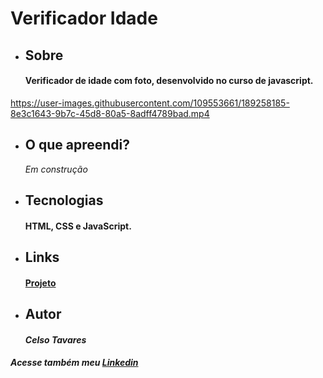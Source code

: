 # Verificador Idade
* ## Sobre
    #### Verificador de idade com foto, desenvolvido no curso de javascript.
https://user-images.githubusercontent.com/109553661/189258185-8e3c1643-9b7c-45d8-80a5-8adff4789bad.mp4
* ## O que apreendi?
    *Em construção*
* ## Tecnologias
    #### HTML, CSS e JavaScript.
* ## Links
    #### [Projeto](https://celsotavares.github.io/Verificador-idade/)
* ## Autor
    #### *Celso Tavares*
   
#####                                           Acesse também meu [Linkedin](https://www.linkedin.com/in/celsotavaresjunior/)
